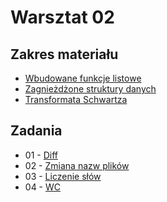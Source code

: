 # Warsztat 02

## Zakres materiału
* [Wbudowane funkcje listowe](https://github.com/slimakuj/perl/blob/master/class04/lecture.md#wbudowane-funkcje-listowe)
* [Zagnieżdżone struktury danych](https://github.com/slimakuj/perl/blob/master/class04/lecture.md#zagnieżdżone-struktury-danych)
* [Transformata Schwartza](https://github.com/slimakuj/perl/blob/master/class04/lecture.md#transformata-schwartza)

## Zadania
* 01 \- [Diff](https://github.com/slimakuj/perl/blob/master/class02/exercises/ex01-diff.md)
* 02 \- [Zmiana nazw plików](https://github.com/slimakuj/perl/blob/master/class02/exercises/ex02-rename.md)
* 03 \- [Liczenie słów](https://github.com/slimakuj/perl/blob/master/class02/exercises/ex03-counter.md)
* 04 \- [WC](https://github.com/slimakuj/perl/blob/master/class02/exercises/ex04-wc.md)
